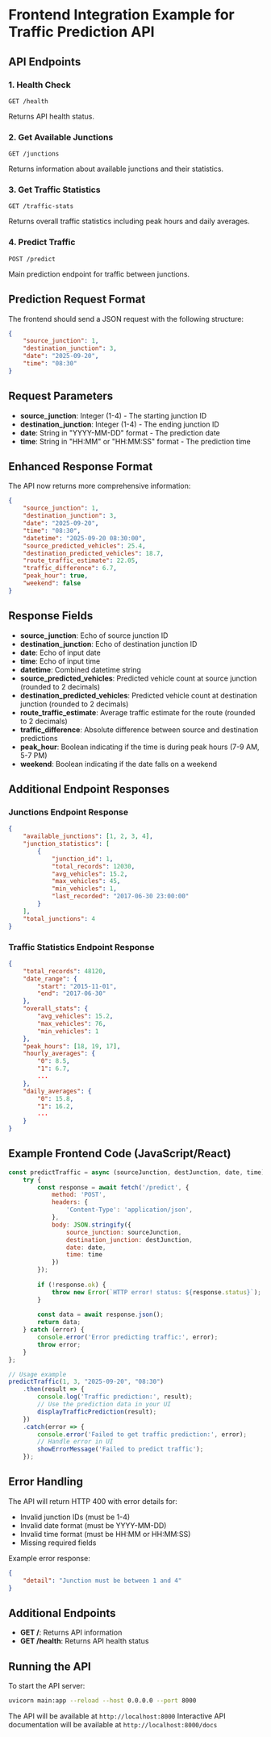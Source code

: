 # Frontend Integration Example for Traffic Prediction API

## API Endpoints

### 1. Health Check
```
GET /health
```
Returns API health status.

### 2. Get Available Junctions
```
GET /junctions
```
Returns information about available junctions and their statistics.

### 3. Get Traffic Statistics
```
GET /traffic-stats
```
Returns overall traffic statistics including peak hours and daily averages.

### 4. Predict Traffic
```
POST /predict
```
Main prediction endpoint for traffic between junctions.

## Prediction Request Format
The frontend should send a JSON request with the following structure:

```json
{
    "source_junction": 1,
    "destination_junction": 3, 
    "date": "2025-09-20",
    "time": "08:30"
}
```

## Request Parameters

- **source_junction**: Integer (1-4) - The starting junction ID
- **destination_junction**: Integer (1-4) - The ending junction ID  
- **date**: String in "YYYY-MM-DD" format - The prediction date
- **time**: String in "HH:MM" or "HH:MM:SS" format - The prediction time

## Enhanced Response Format
The API now returns more comprehensive information:

```json
{
    "source_junction": 1,
    "destination_junction": 3,
    "date": "2025-09-20", 
    "time": "08:30",
    "datetime": "2025-09-20 08:30:00",
    "source_predicted_vehicles": 25.4,
    "destination_predicted_vehicles": 18.7,
    "route_traffic_estimate": 22.05,
    "traffic_difference": 6.7,
    "peak_hour": true,
    "weekend": false
}
```

## Response Fields

- **source_junction**: Echo of source junction ID
- **destination_junction**: Echo of destination junction ID
- **date**: Echo of input date
- **time**: Echo of input time
- **datetime**: Combined datetime string
- **source_predicted_vehicles**: Predicted vehicle count at source junction (rounded to 2 decimals)
- **destination_predicted_vehicles**: Predicted vehicle count at destination junction (rounded to 2 decimals)
- **route_traffic_estimate**: Average traffic estimate for the route (rounded to 2 decimals)
- **traffic_difference**: Absolute difference between source and destination predictions
- **peak_hour**: Boolean indicating if the time is during peak hours (7-9 AM, 5-7 PM)
- **weekend**: Boolean indicating if the date falls on a weekend

## Additional Endpoint Responses

### Junctions Endpoint Response
```json
{
    "available_junctions": [1, 2, 3, 4],
    "junction_statistics": [
        {
            "junction_id": 1,
            "total_records": 12030,
            "avg_vehicles": 15.2,
            "max_vehicles": 45,
            "min_vehicles": 1,
            "last_recorded": "2017-06-30 23:00:00"
        }
    ],
    "total_junctions": 4
}
```

### Traffic Statistics Endpoint Response
```json
{
    "total_records": 48120,
    "date_range": {
        "start": "2015-11-01",
        "end": "2017-06-30"
    },
    "overall_stats": {
        "avg_vehicles": 15.2,
        "max_vehicles": 76,
        "min_vehicles": 1
    },
    "peak_hours": [18, 19, 17],
    "hourly_averages": {
        "0": 8.5,
        "1": 6.7,
        ...
    },
    "daily_averages": {
        "0": 15.8,
        "1": 16.2,
        ...
    }
}
```

## Example Frontend Code (JavaScript/React)

```javascript
const predictTraffic = async (sourceJunction, destJunction, date, time) => {
    try {
        const response = await fetch('/predict', {
            method: 'POST',
            headers: {
                'Content-Type': 'application/json',
            },
            body: JSON.stringify({
                source_junction: sourceJunction,
                destination_junction: destJunction,
                date: date,
                time: time
            })
        });
        
        if (!response.ok) {
            throw new Error(`HTTP error! status: ${response.status}`);
        }
        
        const data = await response.json();
        return data;
    } catch (error) {
        console.error('Error predicting traffic:', error);
        throw error;
    }
};

// Usage example
predictTraffic(1, 3, "2025-09-20", "08:30")
    .then(result => {
        console.log('Traffic prediction:', result);
        // Use the prediction data in your UI
        displayTrafficPrediction(result);
    })
    .catch(error => {
        console.error('Failed to get traffic prediction:', error);
        // Handle error in UI
        showErrorMessage('Failed to predict traffic');
    });
```

## Error Handling

The API will return HTTP 400 with error details for:
- Invalid junction IDs (must be 1-4)
- Invalid date format (must be YYYY-MM-DD)
- Invalid time format (must be HH:MM or HH:MM:SS)
- Missing required fields

Example error response:
```json
{
    "detail": "Junction must be between 1 and 4"
}
```

## Additional Endpoints

- **GET /**: Returns API information
- **GET /health**: Returns API health status

## Running the API

To start the API server:
```bash
uvicorn main:app --reload --host 0.0.0.0 --port 8000
```

The API will be available at `http://localhost:8000`
Interactive API documentation will be available at `http://localhost:8000/docs`